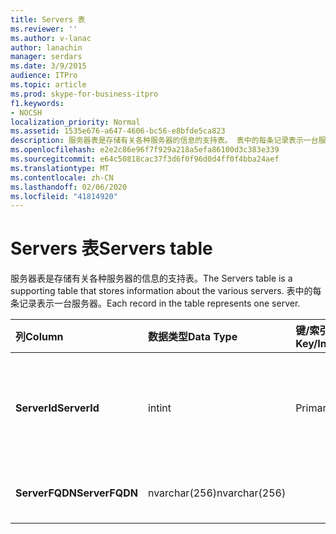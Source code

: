 ```yaml
---
title: Servers 表
ms.reviewer: ''
ms.author: v-lanac
author: lanachin
manager: serdars
ms.date: 3/9/2015
audience: ITPro
ms.topic: article
ms.prod: skype-for-business-itpro
f1.keywords:
- NOCSH
localization_priority: Normal
ms.assetid: 1535e676-a647-4606-bc56-e8bfde5ca823
description: 服务器表是存储有关各种服务器的信息的支持表。 表中的每条记录表示一台服务器。
ms.openlocfilehash: e2e2c86e96f7f929a218a5efa86100d3c383e339
ms.sourcegitcommit: e64c50818cac37f3d6f0f96d0d4ff0f4bba24aef
ms.translationtype: MT
ms.contentlocale: zh-CN
ms.lasthandoff: 02/06/2020
ms.locfileid: "41814920"
---
```

# <a name="servers-table"></a><span data-ttu-id="db72e-104">Servers 表</span><span class="sxs-lookup"><span data-stu-id="db72e-104">Servers table</span></span>
 
<span data-ttu-id="db72e-105">服务器表是存储有关各种服务器的信息的支持表。</span><span class="sxs-lookup"><span data-stu-id="db72e-105">The Servers table is a supporting table that stores information about the various servers.</span></span> <span data-ttu-id="db72e-106">表中的每条记录表示一台服务器。</span><span class="sxs-lookup"><span data-stu-id="db72e-106">Each record in the table represents one server.</span></span>
  
|<span data-ttu-id="db72e-107">**列**</span><span class="sxs-lookup"><span data-stu-id="db72e-107">**Column**</span></span>|<span data-ttu-id="db72e-108">**数据类型**</span><span class="sxs-lookup"><span data-stu-id="db72e-108">**Data Type**</span></span>|<span data-ttu-id="db72e-109">**键/索引**</span><span class="sxs-lookup"><span data-stu-id="db72e-109">**Key/Index**</span></span>|<span data-ttu-id="db72e-110">**详细信息**</span><span class="sxs-lookup"><span data-stu-id="db72e-110">**Details**</span></span>|
|:-----|:-----|:-----|:-----|
|<span data-ttu-id="db72e-111">**ServerId**</span><span class="sxs-lookup"><span data-stu-id="db72e-111">**ServerId**</span></span> <br/> |<span data-ttu-id="db72e-112">int</span><span class="sxs-lookup"><span data-stu-id="db72e-112">int</span></span>  <br/> |<span data-ttu-id="db72e-113">Primary</span><span class="sxs-lookup"><span data-stu-id="db72e-113">Primary</span></span>  <br/> |<span data-ttu-id="db72e-114">标识此服务器的唯一号码。</span><span class="sxs-lookup"><span data-stu-id="db72e-114">Unique number identifying this server.</span></span>  <br/> |
|<span data-ttu-id="db72e-115">**ServerFQDN**</span><span class="sxs-lookup"><span data-stu-id="db72e-115">**ServerFQDN**</span></span> <br/> |<span data-ttu-id="db72e-116">nvarchar(256)</span><span class="sxs-lookup"><span data-stu-id="db72e-116">nvarchar(256)</span></span>  <br/> | <br/> |<span data-ttu-id="db72e-117">服务器 FQDN。</span><span class="sxs-lookup"><span data-stu-id="db72e-117">Server FQDN.</span></span>  <br/> |
   

